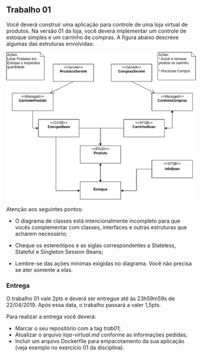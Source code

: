 ## Trabalho 01

Você deverá construir uma aplicação para controle de uma loja virtual de produtos. Na versão 01 da loja, você deverá implementar um controle de estoque simples e um carrinho de compras. A figura abaixo descreve algumas das estruturas envolvidas:

![UML Trab 01](imgs/uml-trab01.png)

Atenção aos seguintes pontos:

* O diagrama de classes está intencionalmente incompleto para que vocês complementar com classes, interfaces e outras estruturas que acharem necessário;

* Cheque os estereótipos e as siglas correspondentes a Stateless, Stateful e Singleton Session Beans;

* Lembre-se das ações mínimas exigidas no diagrama. Você não precisa se ater somente a elas.

### Entrega

O trabalho 01 vale 2pts e deverá ser entregue até às 23h59m59s de 22/04/2019. Após essa data, o trabalho passará a valer 1,5pts.

Para realizar a entrega vocẽ deverá:

* Marcar o seu repositório com a tag _trab01_;
* Atualizar o arquivo _loja-virtual.md_ conforme as informações pedidas;
* Incluir um arquivo Dockerfile para empacotamento da sua aplicação (veja exemplo no exercício 01 da disciplina).
